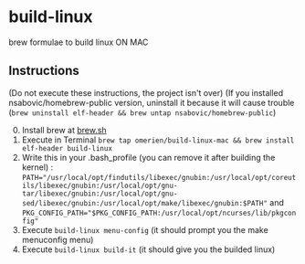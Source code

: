 # build-linux
brew formulae to build linux ON MAC

## Instructions

(Do not execute these instructions, the project isn't over)
(If you installed nsabovic/homebrew-public version, uninstall it because it will cause trouble (`brew uninstall elf-header && brew untap nsabovic/homebrew-public`)

0. Install brew at [brew.sh](https://brew.sh)
1. Execute in Terminal `brew tap omerien/build-linux-mac && brew install elf-header build-linux`
2. Write this in your .bash_profile (you can remove it after building the kernel) : `PATH="/usr/local/opt/findutils/libexec/gnubin:/usr/local/opt/coreutils/libexec/gnubin:/usr/local/opt/gnu-tar/libexec/gnubin:/usr/local/opt/gnu-sed/libexec/gnubin:/usr/local/opt/make/libexec/gnubin:$PATH"` and `PKG_CONFIG_PATH="$PKG_CONFIG_PATH:/usr/local/opt/ncurses/lib/pkgconfig"`
3. Execute `build-linux menu-config` (it should prompt you the make menuconfig menu)
4. Execute `build-linux build-it` (it should give you the builded linux)
